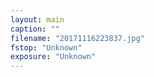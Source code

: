 ```yaml
---
layout: main
caption: ""
filename: "20171116223837.jpg"
fstop: "Unknown"
exposure: "Unknown"
---
```

